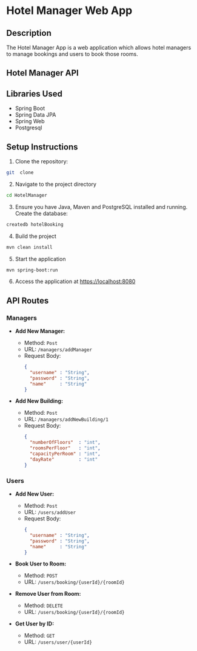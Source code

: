 # Hotel Manager Web App

## Description

The Hotel Manager App is a web application which allows hotel managers to manage bookings and users to book those rooms.

## **Hotel Manager API**

## Libraries Used

- Spring Boot
- Spring Data JPA
- Spring Web
- Postgresql

## Setup Instructions

1. Clone the repository:

```bash
git  clone 
```

2. Navigate to the project directory

```bash
cd HotelManager
```

3. Ensure you have Java, Maven and PostgreSQL installed and running. Create the database:

```bash
createdb hotelBooking
```

4. Build the project

```bash
mvn clean install
```

5. Start the application

```bash
mvn spring-boot:run
```

6. Access the application at [https://localhost:8080](https://localhost:8080)

## API Routes

### Managers

- **Add New Manager:**

  - Method: `Post`
  - URL: `/managers/addManager`
  - Request Body: 
    ```json
    {
      "username" : "String",
      "password" : "String",
      "name"     : "String"
    }
    ```

- **Add New Building:**

  - Method: `Post`
  - URL: `/managers/addNewBuilding/1`
  - Request Body: 
    ```json
    {
      "numberOfFloors"  : "int",
      "roomsPerFloor"   : "int",
      "capacityPerRoom" : "int",
      "dayRate"         : "int"
    }
    ```

### Users

- **Add New User:**

  - Method: `Post`
  - URL: `/users/addUser`
  - Request Body: 
    ```json
    {
      "username" : "String",
      "password" : "String",
      "name"     : "String"
    }
    ```

- **Book User to Room:**

  - Method: `POST`
  - URL: `/users/booking/{userId}/{roomId}`

- **Remove User from Room:**

  - Method: `DELETE`
  - URL: `/users/booking/{userId}/{roomId}`

- **Get User by ID:**

  - Method: `GET`
  - URL: `/users/user/{userId}`
